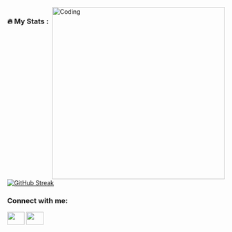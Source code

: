 <img align="right" alt="Coding" width="400" src="https://cdn.dribbble.com/users/1141571/screenshots/3978202/dribbble_4.gif">

### :fire: My Stats :
[![GitHub Streak](http://github-readme-streak-stats.herokuapp.com?user=C0deFreak&theme=dark&background=000000)](https://git.io/streak-stats)
<h3 align="left">Connect with me:</h3>
<p align="left">
<a href="https://www.youtube.com/c/HorrorFreakOfficial" target="blank"><img align="center" src="https://cdn.jsdelivr.net/npm/simple-icons@3.0.1/icons/youtube.svg" alt="" height="30" width="40" /></a>
<a href="http://discordapp.com/users/Code%20Freak#2659" target="blank"><img align="center" src="https://cdn.jsdelivr.net/npm/simple-icons@3.0.1/icons/discord.svg" alt="" height="30" width="40" /></a>
</p>
